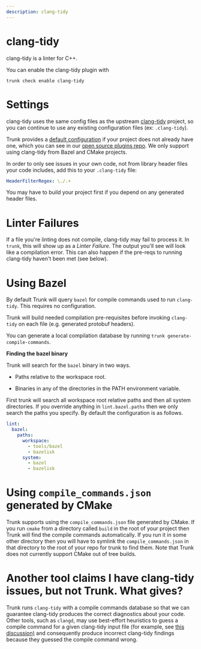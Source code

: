 ```yaml
---
description: clang-tidy
---
```


# clang-tidy

clang-tidy is a linter for C++.

You can enable the clang-tidy plugin with

```shell
trunk check enable clang-tidy
```

# Settings

clang-tidy uses the same config files as the 
upstream [clang-tidy](https://clang.llvm.org/extra/clang-tidy/) project, so you can continue to use any
existing configuration files (ex: `.clang-tidy`).

Trunk provides a [default configuration](https://github.com/trunk-io/plugins/tree/main/linters/clang-tidy) if your project does not already have one,
which you can see in our [open source plugins repo](https://github.com/trunk-io/plugins/tree/main).
We only support using clang-tidy from Bazel and CMake projects.

In order to only see issues in your own code, not from library header files your code includes, add this to your `.clang-tidy` file:

```yaml
HeaderFilterRegex: \./.+
```
You may have to build your project first if you depend on any generated header files.

# Linter Failures
If a file you're linting does not compile, clang-tidy may fail to process it. In `trunk`, this will show up as a _Linter Failure_. The output you'll see will look like a compilation error. This can also happen if the pre-reqs to running clang-tidy haven't been met (see below).

# Using Bazel
By default Trunk will query `bazel` for compile commands used to run `clang-tidy`. This requires no configuration.

Trunk will build needed compilation pre-requisites before invoking `clang-tidy` on each file (e.g. generated protobuf headers).

You can generate a local compilation database by running `trunk generate-compile-commands`.

**Finding the bazel binary**

Trunk will search for the `bazel` binary in two ways.

* Paths relative to the workspace root.

* Binaries in any of the directories in the PATH environment variable.

First trunk will search all workspace root relative paths and then all system directories. If you override anything in `lint.bazel.paths` then we only search the paths you specify. By default the configuration is as follows.

```yaml
lint:
  bazel:
    paths:
      workspace:
        - tools/bazel
        - bazelisk
      system:
        - bazel
        - bazelisk
```
# Using `compile_commands.json` generated by CMake
Trunk supports using the `compile_commands.json` file generated by CMake. If you run `cmake` from a directory called `build` in the root of your project then Trunk will find the compile commands automatically. If you run it in some other directory then you will have to symlink the `compile_commands.json` in that directory to the root of your repo for trunk to find them. Note that Trunk does not currently support CMake out of tree builds.

# Another tool claims I have clang-tidy issues, but not Trunk. What gives?
Trunk runs `clang-tidy` with a compile commands database so that we can guarantee clang-tidy produces the correct diagnostics about your code. Other tools, such as `clangd`, may use best-effort heuristics to guess a compile command for a given clang-tidy input file (for example, see [this discussion)](https://github.com/clangd/clangd/issues/519) and consequently produce incorrect clang-tidy findings because they guessed the compile command wrong.






